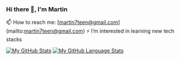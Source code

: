 ### Hi there 👋, I'm Martin

<!--
**MaRtin7teen/MaRtin7teen** is a ✨ _special_ ✨ repository because its `README.md` (this file) appears on your GitHub profile.

Here are some ideas to get you started:

- 🔭 I’m currently working on ...
- 🌱 I’m currently learning ...
- 👯 I’m looking to collaborate on ...
- 🤔 I’m looking for help with ...
- 💬 Ask me about ...
- 📫 How to reach me: ...
- 😄 Pronouns: ...
- ⚡ Fun fact: ...
-->

📫 How to reach me: [martin7teen@gmail.com] (mailto:martin7teen@gmail.com)
⚡ I’m interested in learning new tech stacks

[![My GitHub Stats](https://github-readme-stats.vercel.app/api/?username=MaRtin7teen&count_private=true&theme=tokyonight&showicons=true)]()
[![My GitHub Language Stats](https://github-readme-stats.vercel.app/api/top-langs/?username=MaRtin7teen&langs_count=5&theme=tokyonight)]()